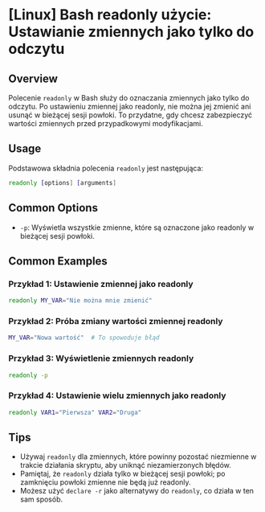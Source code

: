 # [Linux] Bash readonly użycie: Ustawianie zmiennych jako tylko do odczytu

## Overview
Polecenie `readonly` w Bash służy do oznaczania zmiennych jako tylko do odczytu. Po ustawieniu zmiennej jako readonly, nie można jej zmienić ani usunąć w bieżącej sesji powłoki. To przydatne, gdy chcesz zabezpieczyć wartości zmiennych przed przypadkowymi modyfikacjami.

## Usage
Podstawowa składnia polecenia `readonly` jest następująca:

```bash
readonly [options] [arguments]
```

## Common Options
- `-p`: Wyświetla wszystkie zmienne, które są oznaczone jako readonly w bieżącej sesji powłoki.

## Common Examples

### Przykład 1: Ustawienie zmiennej jako readonly
```bash
readonly MY_VAR="Nie można mnie zmienić"
```

### Przykład 2: Próba zmiany wartości zmiennej readonly
```bash
MY_VAR="Nowa wartość"  # To spowoduje błąd
```

### Przykład 3: Wyświetlenie zmiennych readonly
```bash
readonly -p
```

### Przykład 4: Ustawienie wielu zmiennych jako readonly
```bash
readonly VAR1="Pierwsza" VAR2="Druga"
```

## Tips
- Używaj `readonly` dla zmiennych, które powinny pozostać niezmienne w trakcie działania skryptu, aby uniknąć niezamierzonych błędów.
- Pamiętaj, że `readonly` działa tylko w bieżącej sesji powłoki; po zamknięciu powłoki zmienne nie będą już readonly.
- Możesz użyć `declare -r` jako alternatywy do `readonly`, co działa w ten sam sposób.